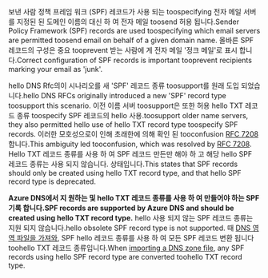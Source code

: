 <span data-ttu-id="d5ffe-101">보낸 사람 정책 프레임 워크 (SPF) 레코드가 사용 되는 toospecifying 전자 메일 서버를 지정된 된 도메인 이름의 대신 하 여 전자 메일 toosend 허용 됩니다.</span><span class="sxs-lookup"><span data-stu-id="d5ffe-101">Sender Policy Framework (SPF) records are used toospecifying which email servers are permitted toosend email on behalf of a given domain name.</span></span>  <span data-ttu-id="d5ffe-102">올바른 SPF 레코드의 구성은 중요 tooprevent 받는 사람에 게 전자 메일 '정크 메일'로 표시 합니다.</span><span class="sxs-lookup"><span data-stu-id="d5ffe-102">Correct configuration of SPF records is important tooprevent recipients marking your email as 'junk'.</span></span>

<span data-ttu-id="d5ffe-103">hello DNS Rfc의이 시나리오를 새 'SPF' 레코드 종류 toosupport를 원래 도입 되었습니다.</span><span class="sxs-lookup"><span data-stu-id="d5ffe-103">hello DNS RFCs originally introduced a new 'SPF' record type toosupport this scenario.</span></span> <span data-ttu-id="d5ffe-104">이전 이름 서버 toosupport은 또한 허용 hello TXT 레코드 종류 toospecify SPF 레코드의 hello 사용.</span><span class="sxs-lookup"><span data-stu-id="d5ffe-104">toosupport older name servers, they also permitted hello use of hello TXT record type toospecify SPF records.</span></span>  <span data-ttu-id="d5ffe-105">이러한 모호성으로이 인해 초래한에 의해 확인 된 tooconfusion [RFC 7208](http://tools.ietf.org/html/rfc7208#section-3.1)합니다.</span><span class="sxs-lookup"><span data-stu-id="d5ffe-105">This ambiguity led tooconfusion, which was resolved by [RFC 7208](http://tools.ietf.org/html/rfc7208#section-3.1).</span></span>  <span data-ttu-id="d5ffe-106">Hello TXT 레코드 종류를 사용 하 여 SPF 레코드 만든만 해야 하 고 해당 hello SPF 레코드 종류는 사용 되지 않습니다. 상태입니다.</span><span class="sxs-lookup"><span data-stu-id="d5ffe-106">This states that SPF records should only be created using hello TXT record type, and that hello SPF record type is deprecated.</span></span>

<span data-ttu-id="d5ffe-107">**Azure DNS에서 지 원하는 및 hello TXT 레코드 종류를 사용 하 여 만들어야 하는 SPF 기록 합니다.**</span><span class="sxs-lookup"><span data-stu-id="d5ffe-107">**SPF records are supported by Azure DNS and should be created using hello TXT record type.**</span></span> <span data-ttu-id="d5ffe-108">hello 사용 되지 않는 SPF 레코드 종류는 지원 되지 않습니다.</span><span class="sxs-lookup"><span data-stu-id="d5ffe-108">hello obsolete SPF record type is not supported.</span></span> <span data-ttu-id="d5ffe-109">때 [DNS 영역 파일을 가져와](../articles/dns/dns-import-export.md), SPF hello 레코드 종류를 사용 하 여 모든 SPF 레코드 변환 됩니다 toohello TXT 레코드 종류입니다.</span><span class="sxs-lookup"><span data-stu-id="d5ffe-109">When [importing a DNS zone file](../articles/dns/dns-import-export.md), any SPF records using hello SPF record type are converted toohello TXT record type.</span></span>
